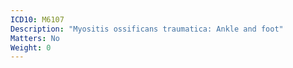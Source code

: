 ```yaml
---
ICD10: M6107
Description: "Myositis ossificans traumatica: Ankle and foot"
Matters: No
Weight: 0
---
```


